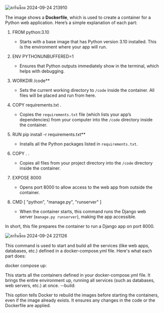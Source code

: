 ![สกรีนช็อต 2024-09-24 213910](https://github.com/user-attachments/assets/0bd26ece-336b-4d14-b7e1-aff213d9b4b4)

The image shows a **Dockerfile**, which is used to create a container for a Python web application. Here’s a simple explanation of each part:

1. FROM python:3.10  
   - Starts with a base image that has Python version 3.10 installed. This is the environment where your app will run.

2. ENV PYTHONUNBUFFERED=1  
   - Ensures that Python outputs immediately show in the terminal, which helps with debugging.

3. WORKDIR /code**  
   - Sets the current working directory to `/code` inside the container. All files will be placed and run from here.

4. COPY requirements.txt . 
   - Copies the `requirements.txt` file (which lists your app’s dependencies) from your computer into the `/code` directory inside the container.

5. RUN pip install -r requirements.txt**  
   - Installs all the Python packages listed in `requirements.txt`.

6. COPY . .  
   - Copies all files from your project directory into the `/code` directory inside the container.

7. EXPOSE 8000  
   - Opens port 8000 to allow access to the web app from outside the container.

8. CMD [ "python", "manage.py", "runserver" ]  
   - When the container starts, this command runs the Django web server (`manage.py runserver`), making the app accessible.

In short, this file prepares the container to run a Django app on port 8000.

![สกรีนช็อต 2024-09-24 221126](https://github.com/user-attachments/assets/faa8c242-c1b4-4910-bec3-47cf453c807d)

This command is used to start and build all the services (like web apps, databases, etc.) defined in a docker-compose.yml file. Here's what each part does:

docker compose up:

This starts all the containers defined in your docker-compose.yml file. It brings the entire environment up, running all services (such as databases, web servers, etc.) at once.
--build:

This option tells Docker to rebuild the images before starting the containers, even if the image already exists. It ensures any changes in the code or the Dockerfile are applied.


